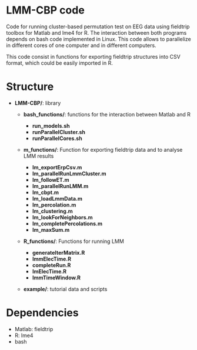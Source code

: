 # LMM-CBP code

Code for running cluster-based permutation test on EEG data using fieldtrip toolbox for Matlab and lme4 for R. The interaction between both programs depends on bash code implemented in Linux. This code allows to parallelize in different cores of one computer and in different computers.

This code consist in functions for exporting fieldtrip structures into CSV format, which could be easily imported in R.

# Structure

- **LMM-CBP/**: library
  - **bash_functions/**: functions for the interaction between Matlab and R
    - **run_models.sh**
    - **runParallelCluster.sh**
    - **runParallelCores.sh**

  - **m_functions/**: Function for exporting fieldtrip data and to analyse LMM results
    - **lm_exportErpCsv.m**
    - **lm_parallelRunLmmCluster.m**
    - **lm_followET.m**
    - **lm_parallelRunLMM.m**
    - **lm_cbpt.m**
    - **lm_loadLmmData.m**
    - **lm_percolation.m**
    - **lm_clustering.m**
    - **lm_lookForNeighbors.m**
    - **lm_completePercolations.m**
    - **lm_maxSum.m**

  - **R_functions/**: Functions for running LMM
    - **generateIterMatrix.R**
    - **lmmElecTime.R**
    - **completeRun.R**
    - **lmElecTime.R**
    - **lmmTimeWindow.R**
 
  - **example/**: tutorial data and scripts 



# Dependencies

- Matlab: fieldtrip
- R: lme4
- bash

